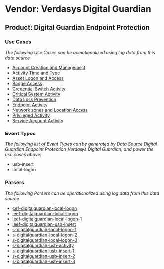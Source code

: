Vendor: Verdasys Digital Guardian
=================================
Product: Digital Guardian Endpoint Protection
---------------------------------------------

### Use Cases

_The following Use Cases can be operationalized using log data from this data source_

* [Account Creation and Management](../UseCases/usecase_account_creation_and_management.md)
* [Activity Time  and Type](../UseCases/usecase_activity_time__and_type.md)
* [Asset Logon and Access](../UseCases/usecase_asset_logon_and_access.md)
* [Badge Access](../UseCases/usecase_badge_access.md)
* [Credential Switch Activity](../UseCases/usecase_credential_switch_activity.md)
* [Critical System Activity](../UseCases/usecase_critical_system_activity.md)
* [Data Loss Prevention](../UseCases/usecase_data_loss_prevention.md)
* [Endpoint Activity](../UseCases/usecase_endpoint_activity.md)
* [Network zones and Location Access](../UseCases/usecase_network_zones_and_location_access.md)
* [Privileged Activity](../UseCases/usecase_privileged_activity.md)
* [Service Account Activity](../UseCases/usecase_service_account_activity.md)


### Event Types

_The following list of Event Types can be generated by Data Source Digital Guardian Endpoint Protection_Verdasys Digital Guardian, and power the use cases above:_

- usb-insert
- local-logon


### Parsers

_The following Parsers can be operationalized using log data from this data source_

* [cef-digitalguardian-local-logon](../Parsers/parserContent_cef-digitalguardian-local-logon.md)
* [leef-digitalguardian-local-logon](../Parsers/parserContent_leef-digitalguardian-local-logon.md)
* [leef-digitalguardian-local-logon-1](../Parsers/parserContent_leef-digitalguardian-local-logon-1.md)
* [leef-digitalguardian-usb-insert](../Parsers/parserContent_leef-digitalguardian-usb-insert.md)
* [s-digitalguardian-local-logon-1](../Parsers/parserContent_s-digitalguardian-local-logon-1.md)
* [s-digitalguardian-local-logon-2](../Parsers/parserContent_s-digitalguardian-local-logon-2.md)
* [s-digitalguardian-local-logon-3](../Parsers/parserContent_s-digitalguardian-local-logon-3.md)
* [s-digitalguardian-usb-activity](../Parsers/parserContent_s-digitalguardian-usb-activity.md)
* [s-digitalguardian-usb-insert-1](../Parsers/parserContent_s-digitalguardian-usb-insert-1.md)
* [s-digitalguardian-usb-insert-2](../Parsers/parserContent_s-digitalguardian-usb-insert-2.md)
* [s-digitalguardian-usb-insert-3](../Parsers/parserContent_s-digitalguardian-usb-insert-3.md)
